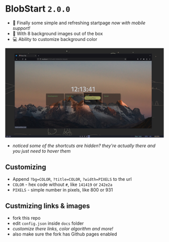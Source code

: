# BlobStart `2.0.0`
- 🌲 Finally some simple and refreshing startpage *now with mobile support!*
- 🎨 With 8 background images out of the box
- 💻 Ability to customize background color

![demo image](demo.png)
- *noticed some of the shortcuts are hidden? they're actually there and you just need to hover them*

## Customizing
- Append `?bg=COLOR`, `?title=COLOR`, `?width=PIXELS` to the url
- `COLOR` - hex code without `#`, like `141419` or `242e2a`
- `PIXELS` - simple number in pixels, like 800 or 931 

## Custmizing links & images
- fork this repo
- edit `config.json` inside `docs` folder
- *customize there links, color algorithm and more!*
- also make sure the fork has Github pages enabled
